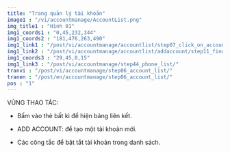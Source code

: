 ```yaml
---
title: "Trang quản lý tài khoản"
image1 : "/vi/accountmanage/AccountList.png"
img_title1 : "Hình 01"
img1_coords1 : "0,45,232,344"
img1_coords2 : "181,476,263,490"
img1_link1 : "/post/vi/accountmanage/accountlist/step07_click_on_account/"
img1_link2 : "/post/vi/accountmanage/accountlist/addaccount/step11_find_school/"
img1_coords3 : "29,45,0,15"
img1_link3 : "/post/vi/accountmanage/step44_phone_list/"
tranvi : "/post/vi/accountmanage/step06_account_list/"
tranen : "/post/en/accountmanage/step06_account_list/"
pos : "1"
---
```

VÙNG THAO TÁC:

- Bấm vào thẻ bất kì để hiện bảng liên kết.

- ADD ACCOUNT: để tạo một tài khoản mới.

- Các công tắc để bật tắt tài khoản trong danh sách.